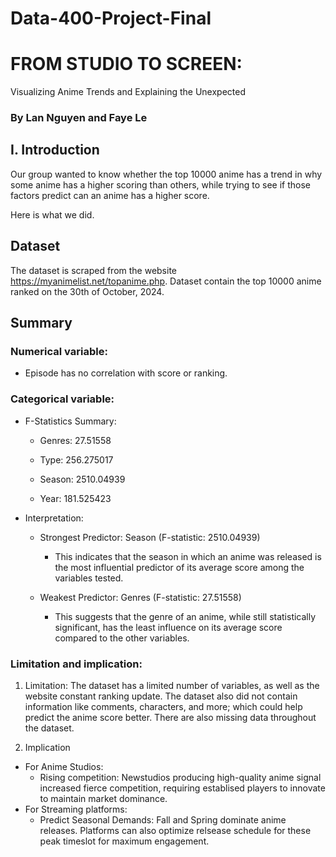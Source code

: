 # Data-400-Project-Final

# FROM STUDIO TO SCREEN:
Visualizing Anime Trends and Explaining the Unexpected
### By Lan Nguyen and Faye Le

## I. Introduction

Our group wanted to know whether the top 10000 anime has a trend in why some anime has a higher scoring than others, while trying to see if those factors predict can an anime has a higher score.

Here is what we did. 

## Dataset ##
The dataset is scraped from the website https://myanimelist.net/topanime.php. Dataset contain the top 10000 anime ranked on the 30th of October, 2024.


## Summary

### Numerical variable:
- Episode has no correlation with score or ranking.

### Categorical variable:

- F-Statistics Summary:
    - Genres: 27.51558

    - Type: 256.275017

    - Season: 2510.04939

    - Year: 181.525423

- Interpretation:
    - Strongest Predictor: Season (F-statistic: 2510.04939)

        - This indicates that the season in which an anime was released is the most influential predictor of its average score among the variables tested.

    - Weakest Predictor: Genres (F-statistic: 27.51558)

        - This suggests that the genre of an anime, while still statistically significant, has the least influence on its average score compared to the other variables.
     
### Limitation and implication:
1. Limitation:
The dataset has a limited number of variables, as well as the website constant ranking update. The dataset also did not contain information like comments, characters, and more; which could help predict the anime score better. There are also missing data throughout the dataset.

2. Implication
- For Anime Studios:
    - Rising competition: Newstudios producing high-quality anime signal increased fierce competition, requiring establised players to innovate to maintain market dominance.
- For Streaming platforms:
    - Predict Seasonal Demands: Fall and Spring dominate anime releases. Platforms can also optimize relsease schedule for these peak timeslot for maximum engagement.

